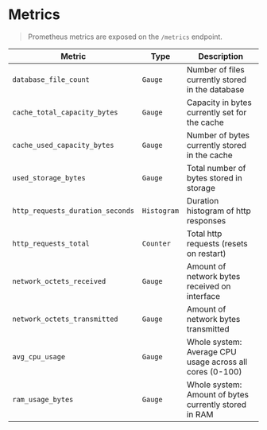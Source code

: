 # Metrics
> Prometheus metrics are exposed on the `/metrics` endpoint.

| Metric                           | Type        | Description                                              |
| -------------------------------- | ----------- | -------------------------------------------------------- |
| `database_file_count`            | `Gauge`     | Number of files currently stored in the database         |
| `cache_total_capacity_bytes`     | `Gauge`     | Capacity in bytes currently set for the cache            |
| `cache_used_capacity_bytes`      | `Gauge`     | Number of bytes currently stored in the cache            |
| `used_storage_bytes`             | `Gauge`     | Total number of bytes stored in storage                  |
| `http_requests_duration_seconds` | `Histogram` | Duration histogram of http responses                     |
| `http_requests_total`            | `Counter`   | Total http requests (resets on restart)                  |
| `network_octets_received`        | `Gauge`     | Amount of network bytes received on interface            |
| `network_octets_transmitted`     | `Gauge`     | Amount of network bytes transmitted                      |
| `avg_cpu_usage`                  | `Gauge`     | Whole system: Average CPU usage across all cores (0-100) |
| `ram_usage_bytes`                | `Gauge`     | Whole system: Amount of bytes currently stored in RAM    |
